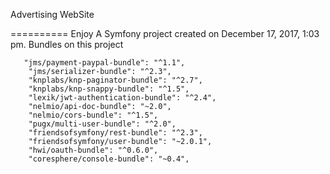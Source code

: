Advertising WebSite

==========
Enjoy
A Symfony project created on December 17, 2017, 1:03 pm.
Bundles on this project

       "jms/payment-paypal-bundle": "^1.1",
        "jms/serializer-bundle": "^2.3",
        "knplabs/knp-paginator-bundle": "^2.7",
        "knplabs/knp-snappy-bundle": "^1.5",
        "lexik/jwt-authentication-bundle": "^2.4",
        "nelmio/api-doc-bundle": "~2.0",
        "nelmio/cors-bundle": "^1.5",
        "pugx/multi-user-bundle": "^2.0",
        "friendsofsymfony/rest-bundle": "^2.3",
        "friendsofsymfony/user-bundle": "~2.0.1",
        "hwi/oauth-bundle": "^0.6.0",
        "coresphere/console-bundle": "~0.4",
